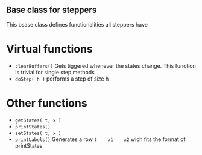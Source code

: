 ## Base class for steppers

This bsase class defines functionalities all steppers have

# Virtual functions
- `clearBuffers()` Gets tiggered whenever the states change. This function is trivial for single step methods
- `doStep( h )` performs a step of size h

# Other functions
- `getStates( t, x )`
- `printStates()`
- `setStates( t, x )`
- `printLabels()` Generates a row `t    x1    x2` wich fits the format of printStates